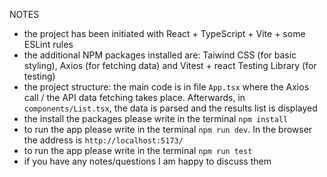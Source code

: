 NOTES

- the project has been initiated with React + TypeScript + Vite + some ESLint rules
- the additional NPM packages installed are: Taiwind CSS (for basic styling), Axios (for fetching data) and Vitest + react Testing Library (for testing)
- the project structure: the main code is in file `App.tsx` where the Axios call / the API data fetching takes place. Afterwards, in `components/List.tsx`, the data is parsed and the results list is displayed
- the install the packages please write in the terminal `npm install`
- to run the app please write in the terminal `npm run dev`. In the browser the address is `http://localhost:5173/`
- to run the app please write in the terminal `npm run test`
- if you have any notes/questions I am happy to discuss them

